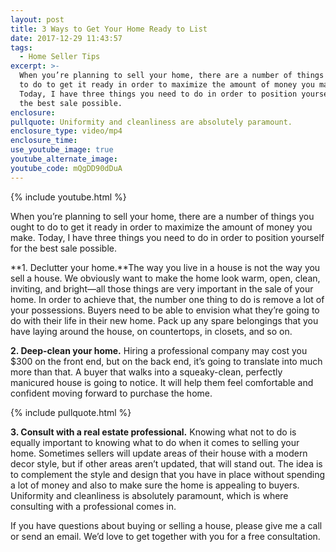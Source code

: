 ```yaml
---
layout: post
title: 3 Ways to Get Your Home Ready to List
date: 2017-12-29 11:43:57
tags:
  - Home Seller Tips
excerpt: >-
  When you’re planning to sell your home, there are a number of things you ought
  to do to get it ready in order to maximize the amount of money you make.
  Today, I have three things you need to do in order to position yourself for
  the best sale possible.
enclosure:
pullquote: Uniformity and cleanliness are absolutely paramount.
enclosure_type: video/mp4
enclosure_time:
use_youtube_image: true
youtube_alternate_image:
youtube_code: mQgDD90dDuA
---
```



{% include youtube.html %}

When you’re planning to sell your home, there are a number of things you ought to do to get it ready in order to maximize the amount of money you make. Today, I have three things you need to do in order to position yourself for the best sale possible.

**1. Declutter your home.**The way you live in a house is not the way you sell a house. We obviously want to make the home look warm, open, clean, inviting, and bright—all those things are very important in the sale of your home. In order to achieve that, the number one thing to do is remove a lot of your possessions. Buyers need to be able to envision what they’re going to do with their life in their new home. Pack up any spare belongings that you have laying around the house, on countertops, in closets, and so on.

**2. Deep-clean your home.** Hiring a professional company may cost you $300 on the front end, but on the back end, it’s going to translate into much more than that. A buyer that walks into a squeaky-clean, perfectly manicured house is going to notice. It will help them feel comfortable and confident moving forward to purchase the home.

{% include pullquote.html %}

**3. Consult with a real estate professional.** Knowing what not to do is equally important to knowing what to do when it comes to selling your home. Sometimes sellers will update areas of their house with a modern decor style, but if other areas aren’t updated, that will stand out. The idea is to complement the style and design that you have in place without spending a lot of money and also to make sure the home is appealing to buyers. Uniformity and cleanliness is absolutely paramount, which is where consulting with a professional comes in.

If you have questions about buying or selling a house, please give me a call or send an email. We’d love to get together with you for a free consultation.